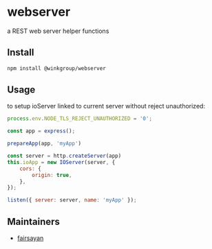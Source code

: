 # webserver
a REST web server helper functions

## Install
```bash
npm install @winkgroup/webserver
```

## Usage
to setup ioServer linked to current server without reject unauthorized:
```js
process.env.NODE_TLS_REJECT_UNAUTHORIZED = '0';

const app = express();

prepareApp(app, 'myApp')

const server = http.createServer(app)
this.ioApp = new IOServer(server, {
    cors: {
        origin: true,
    },
});

listen({ server: server, name: 'myApp' });
```

## Maintainers
* [fairsayan](https://github.com/fairsayan)